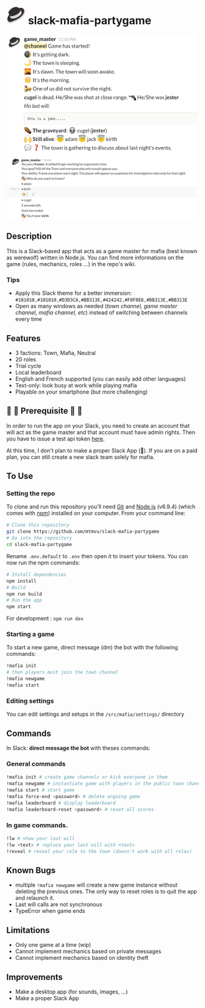 # <img src="docs/img/game_master.png" alt="logo" width="50"/> slack-mafia-partygame

<img src="docs/img/slack.png" alt="screenshot" width="500"/>

<img src="docs/img/framer.png" alt="screenshot" width="500"/>

## Description

This is a Slack-based app that acts as a game master for mafia (best known as werewolf) written in Node.js. You can find more informations on the game (rules, mechanics, roles ...) in the repo's wiki.


### Tips
- Apply this Slack theme for a better immersion:
`#101010,#101010,#D3D3CA,#BB313E,#424242,#F0F0E6,#BB313E,#BB313E`
- Open as many windows as needed (*town channel, game master channel, mafia channel, etc*) instead of switching between channels every time


## Features
- 3 factions: Town, Mafia, Neutral
- 20 roles
- Trial cycle
- Local leaderboard
- English and French supported (you can easily add other languages)
- Text-only: look busy at work while playing mafia
- Playable on your smartphone (but more challenging)

## :rotating_light: :rotating_light: Prerequisite :rotating_light: :rotating_light:

In order to run the app on your Slack, you need to create an account that will act as the game master and that account must have admin rights. Then you have to issue a test api token [here](https://api.slack.com/docs/oauth-test-tokens).  

At this time, I don't plan to make a proper Slack App (:money_with_wings:). If you are on a paid plan, you can still create a new slack team solely for mafia.

## To Use

### Setting the repo
To clone and run this repository you'll need [Git](https://git-scm.com) and [Node.js](https://nodejs.org/en/download/) (v6.9.4) (which comes with [npm](http://npmjs.com)) installed on your computer. From your command line:

```bash
# Clone this repository
git clone https://github.com/mtmvu/slack-mafia-partygame
# Go into the repository
cd slack-mafia-partygame
```
Rename `.env.default` to `.env` then open it to insert your tokens.
You can now run the npm commands:
```bash
# Install dependencies
npm install
# Build
npm run build
# Run the app
npm start
```

For development : `npm run dev`

### Starting a game
To start a new game, direct message (dm) the bot with the following commands:

```bash
!mafia init
# then players must join the town channel
!mafia newgame
!mafia start
```

### Editing settings
You can edit settings and setups in the `/src/mafia/settings/` directory

## Commands
In Slack: **direct message the bot** with theses commands:
### General commands
```bash
!mafia init # create game channels or kick everyone in them
!mafia newgame # instantiate game with players in the public town channel
!mafia start # start game
!mafia force-end <password> # delete ongoing game
!mafia leaderboard # display leaderboard
!mafia leaderboard-reset <password> # reset all scores
```

### In game commands.
```bash
!lw # show your last will
!lw <text> # replace your last will with <text>
!reveal # reveal your role to the town (doesn't work with all roles)
```

## Known Bugs

- multiple `!mafia newgame` will create a new game instance without deleting the previous ones. The only way to reset roles is to quit the app and relaunch it.
- Last will calls are not synchronous
- TypeError when game ends

## Limitations

- Only one game at a time (wip)
- Cannot implement mechanics based on private messages
- Cannot implement mechanics based on identity theft


## Improvements

- Make a desktop app (for sounds, images, ...)
- Make a proper Slack App
